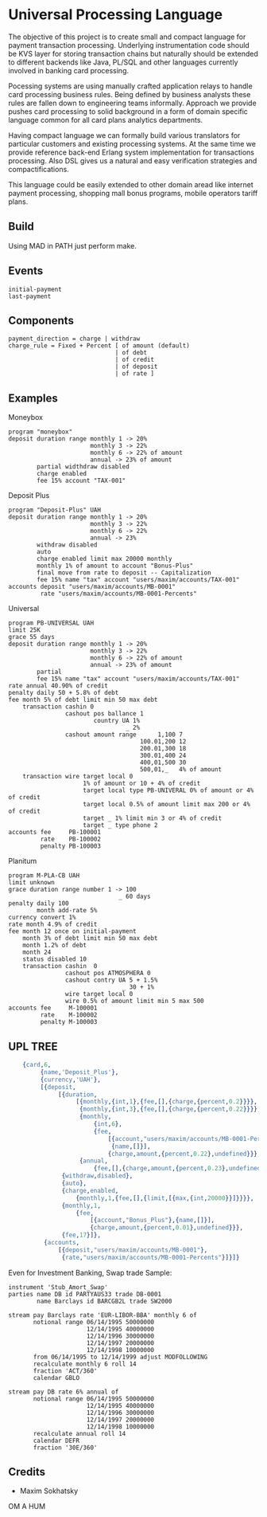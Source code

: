 Universal Processing Language
=============================

The objective of this project is to create small and compact
language for payment transaction processing. Underlying instrumentation
code should be KVS layer for storing transaction chains but
naturally should be extended to different backends like Java,
PL/SQL and other languages currently involved in banking card processing.

Pocessing systems are using manually crafted application
relays to handle card processing business rules. Being defined by business
analysts these rules are fallen down to engineering teams informally.
Approach we provide pushes card processing to solid background in a form
of domain specific language common for all card plans analytics departments.

Having compact language we can formally build various translators
for particular customers and existing processing systems. At the same time
we provide reference back-end Erlang system implementation
for transactions processing. Also DSL gives us a natural and easy
verification strategies and compactifications.

This language could be easily extended to other domain aread like
internet payment processing, shopping mall bonus programs, mobile
operators tariff plans.

Build
-----

Using MAD in PATH just perform make.

Events
------

```
initial-payment
last-payment
```

Components
----------

```
payment_direction = charge | withdraw
charge_rule = Fixed + Percent [ of amount (default)
                              | of debt 
                              | of credit 
                              | of deposit 
                              | of rate ]
```

Examples
--------

Moneybox

```
program "moneybox"
deposit duration range monthly 1 -> 20%
                       monthly 3 -> 22%
                       monthly 6 -> 22% of amount
                       annual -> 23% of amount
        partial widthdraw disabled
        charge enabled
        fee 15% account "TAX-001"
```

Deposit Plus

```
program "Deposit-Plus" UAH
deposit duration range monthly 1 -> 20%
                       monthly 3 -> 22%
                       monthly 6 -> 22%
                       annual -> 23%
        withdraw disabled
        auto
        charge enabled limit max 20000 monthly
        monthly 1% of amount to account "Bonus-Plus"
        final move from rate to deposit -- Capitalization
        fee 15% name "tax" account "users/maxim/accounts/TAX-001"
accounts deposit "users/maxim/accounts/MB-0001"
         rate "users/maxim/accounts/MB-0001-Percents"
```

Universal
```
program PB-UNIVERSAL UAH
limit 25K
grace 55 days
deposit duration range monthly 1 -> 20%
                       monthly 3 -> 22%
                       monthly 6 -> 22% of amount
                       annual -> 23% of amount
        partial 
        fee 15% name "tax" account "users/maxim/accounts/TAX-001"
rate annual 40.90% of credit
penalty daily 50 + 5.8% of debt
fee month 5% of debt limit min 50 max debt
    transaction cashin 0
                cashout pos ballance 1
                        country UA 1%
                                 _ 2%
                cashout amount range      1,100 7
                                     100.01,200 12
                                     200.01,300 18
                                     300.01,400 24
                                     400,01,500 30
                                     500,01,_   4% of amount
    transaction wire target local 0
                     1% of amount or 10 + 4% of credit
                     target local type PB-UNIVERAL 0% of amount or 4% of credit
                     target local 0.5% of amount limit max 200 or 4% of credit
                     target _ 1% limit min 3 or 4% of credit
                     target _ type phone 2
accounts fee     PB-100001
         rate    PB-100002
         penalty PB-100003
```

Planitum

```
program M-PLA-CB UAH
limit unknown
grace duration range number 1 -> 100
                               _ 60 days
penalty daily 100
        month add-rate 5%
currency convert 1%
rate month 4.9% of credit
fee month 12 once on initial-payment
    month 3% of debt limit min 50 max debt
    month 1.2% of debt
    month 24
    status disabled 10
    transaction cashin  0
                cashout pos ATMOSPHERA 0
                cashout contry UA 5 + 1.5%
                                _ 30 + 1%
                wire target local 0
                wire 0.5% of amount limit min 5 max 500
accounts fee     M-100001
         rate    M-100002
         penalty M-100003
```

UPL TREE
--------

```erlang
    {card,6,
         {name,'Deposit_Plus'},
         {currency,'UAH'},
         [{deposit,
              [{duration,
                   [{monthly,{int,1},{fee,[],{charge,{percent,0.2}}}},
                    {monthly,{int,3},{fee,[],{charge,{percent,0.22}}}},
                    {monthly,
                        {int,6},
                        {fee,
                            [{account,"users/maxim/accounts/MB-0001-Percents"},
                             {name,[]}],
                            {charge,amount,{percent,0.22},undefined}}},
                    {annual,
                        {fee,[],{charge,amount,{percent,0.23},undefined}}}]},
               {withdraw,disabled},
               {auto},
               {charge,enabled,
                   {monthly,1,{fee,[],{limit,[{max,{int,20000}}]}}}},
               {monthly,1,
                   {fee,
                       [{account,"Bonus_Plus"},{name,[]}],
                       {charge,amount,{percent,0.01},undefined}}},
               {fee,17}]},
          {accounts,
              [{deposit,"users/maxim/accounts/MB-0001"},
               {rate,"users/maxim/accounts/MB-0001-Percents"}]}]}
```

Even for Investment Banking, Swap trade Sample:

```
instrument 'Stub_Amort_Swap'
parties name DB id PARTYAUS33 trade DB-0001
        name Barclays id BARCGB2L trade SW2000

stream pay Barclays rate 'EUR-LIBOR-BBA' monthly 6 of
       notional range 06/14/1995 50000000
                      12/14/1995 40000000
                      12/14/1996 30000000
                      12/14/1997 20000000
                      12/14/1998 10000000
       from 06/14/1995 to 12/14/1999 adjust MODFOLLOWING
       recalculate monthly 6 roll 14
       fraction 'ACT/360'
       calendar GBLO

stream pay DB rate 6% annual of
       notional range 06/14/1995 50000000
                      12/14/1995 40000000
                      12/14/1996 30000000
                      12/14/1997 20000000
                      12/14/1998 10000000
       recalculate annual roll 14
       calendar DEFR
       fraction '30E/360'

```

Credits
-------

* Maxim Sokhatsky

OM A HUM

